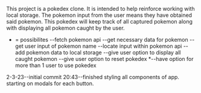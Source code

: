 <!--    ===============  -->
<!--        PURPOSE      -->
<!--    ===============  -->
This project is a pokedex clone. It is intended to help reinforce working with local storage. The pokemon input from the user means they have obtained said pokemon. This pokedex will keep track of all captured pokemon along with displaying all pokemon caught by the user.

<!--    ===============  -->
<!--        PSEUDOCODE      -->
<!--    ===============  -->
* = possibilites
--fetch pokemon api
--get necessary data for pokemon
--get user input of pokemon name
--locate input within pokemon api
--add pokemon data to local storage
--give user option to display all caught pokemon
--give user option to reset pokedex
*--have option for more than 1 user to use pokedex 

<!--    ===============  -->
<!--        UPDATES      -->
<!--    ===============  -->
2-3-23--initial commit
    20:43--finished styling all components of app. starting on modals for each button.